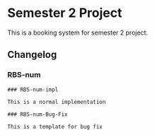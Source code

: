 # Semester 2 Project 

This is a booking system for semester 2 project.

## Changelog

### RBS-num

    ### RBS-num-impl

    This is a normal implementation

    ### RBS-num-Bug-Fix
    
    This is a template for bug fix

